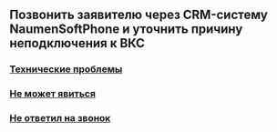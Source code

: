 ## Позвонить заявителю через CRM-систему NaumenSoftPhone и уточнить причину неподключения к ВКС
### [Технические проблемы](Технические%20проблемы.md)
### [Не может явиться](Не%20может%20явиться.md)
### [Не ответил на звонок](Не%20ответил%20на%20звонок.md)
